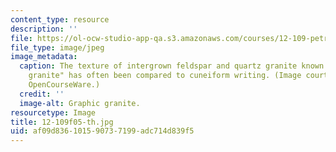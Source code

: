 ```yaml
---
content_type: resource
description: ''
file: https://ol-ocw-studio-app-qa.s3.amazonaws.com/courses/12-109-petrology-fall-2005/af09d836101590737199adc714d839f5_12-109f05-th.jpg
file_type: image/jpeg
image_metadata:
  caption: The texture of intergrown feldspar and quartz granite known as "graphic
    granite" has often been compared to cuneiform writing. (Image courtesy of MIT
    OpenCourseWare.)
  credit: ''
  image-alt: Graphic granite.
resourcetype: Image
title: 12-109f05-th.jpg
uid: af09d836-1015-9073-7199-adc714d839f5
---
```

